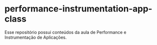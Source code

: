 # performance-instrumentation-app-class

Esse repositório possui conteúdos da aula de Performance e Instrumentação de Aplicações.